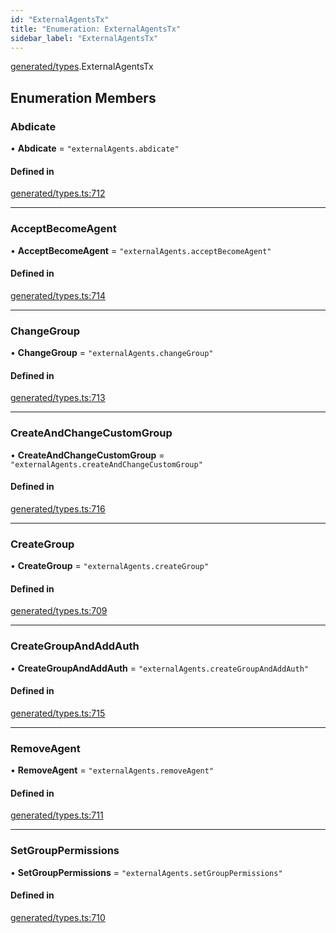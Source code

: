 ```yaml
---
id: "ExternalAgentsTx"
title: "Enumeration: ExternalAgentsTx"
sidebar_label: "ExternalAgentsTx"
---
```


[generated/types](../../../../modules/Generated/Types/Types.md).ExternalAgentsTx

## Enumeration Members

### Abdicate

• **Abdicate** = ``"externalAgents.abdicate"``

#### Defined in

[generated/types.ts:712](https://github.com/PolymeshAssociation/polymesh-sdk/blob/95f248df/src/generated/types.ts#L712)

___

### AcceptBecomeAgent

• **AcceptBecomeAgent** = ``"externalAgents.acceptBecomeAgent"``

#### Defined in

[generated/types.ts:714](https://github.com/PolymeshAssociation/polymesh-sdk/blob/95f248df/src/generated/types.ts#L714)

___

### ChangeGroup

• **ChangeGroup** = ``"externalAgents.changeGroup"``

#### Defined in

[generated/types.ts:713](https://github.com/PolymeshAssociation/polymesh-sdk/blob/95f248df/src/generated/types.ts#L713)

___

### CreateAndChangeCustomGroup

• **CreateAndChangeCustomGroup** = ``"externalAgents.createAndChangeCustomGroup"``

#### Defined in

[generated/types.ts:716](https://github.com/PolymeshAssociation/polymesh-sdk/blob/95f248df/src/generated/types.ts#L716)

___

### CreateGroup

• **CreateGroup** = ``"externalAgents.createGroup"``

#### Defined in

[generated/types.ts:709](https://github.com/PolymeshAssociation/polymesh-sdk/blob/95f248df/src/generated/types.ts#L709)

___

### CreateGroupAndAddAuth

• **CreateGroupAndAddAuth** = ``"externalAgents.createGroupAndAddAuth"``

#### Defined in

[generated/types.ts:715](https://github.com/PolymeshAssociation/polymesh-sdk/blob/95f248df/src/generated/types.ts#L715)

___

### RemoveAgent

• **RemoveAgent** = ``"externalAgents.removeAgent"``

#### Defined in

[generated/types.ts:711](https://github.com/PolymeshAssociation/polymesh-sdk/blob/95f248df/src/generated/types.ts#L711)

___

### SetGroupPermissions

• **SetGroupPermissions** = ``"externalAgents.setGroupPermissions"``

#### Defined in

[generated/types.ts:710](https://github.com/PolymeshAssociation/polymesh-sdk/blob/95f248df/src/generated/types.ts#L710)
